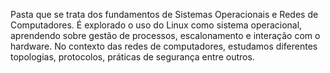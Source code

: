 Pasta que se trata dos fundamentos de Sistemas Operacionais e Redes de Computadores. 
É explorado o uso do Linux como sistema operacional, aprendendo sobre gestão de
processos, escalonamento e interação com o hardware. No contexto das redes de computadores,
estudamos diferentes topologias, protocolos, práticas de segurança entre outros.
